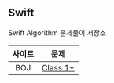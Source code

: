 ## Swift

Swift Algorithm 문제풀이 저장소

| 사이트 |   문제   |
| :--: | :----------: |
| BOJ | [Class 1+](https://github.com/EunHee-Jeong/algorithm/tree/main/Swift/Source/BOJ/Class1%2B) |
